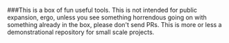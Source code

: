###This is a box of fun useful tools.
This is not intended for public expansion, ergo, unless you see something horrendous going on with something already in the box, please don't send PRs.
This is more or less a demonstrational repository for small scale projects.
